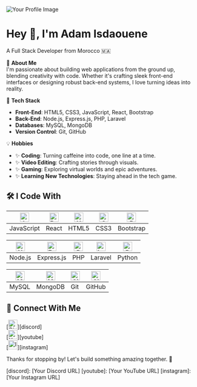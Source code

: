![Your Profile Image](placeholder-url)

# Hey 👋, I'm Adam Isdaouene

A Full Stack Developer from Morocco 🇲🇦

🌟 **About Me**  
I'm passionate about building web applications from the ground up, blending creativity with code. Whether it's crafting sleek front-end interfaces or designing robust back-end systems, I love turning ideas into reality.

🔧 **Tech Stack**  
- **Front-End**: HTML5, CSS3, JavaScript, React, Bootstrap  
- **Back-End**: Node.js, Express.js, PHP, Laravel  
- **Databases**: MySQL, MongoDB  
- **Version Control**: Git, GitHub  

💡 **Hobbies**  
- ✨ **Coding**: Turning caffeine into code, one line at a time.  
- ✨ **Video Editing**: Crafting stories through visuals.  
- ✨ **Gaming**: Exploring virtual worlds and epic adventures.  
- ✨ **Learning New Technologies**: Staying ahead in the tech game.  

## 🛠️ I Code With  

| <img src="https://img.icons8.com/color/48/000000/javascript.png" alt="JavaScript" width="24"/> | <img src="https://img.icons8.com/color/48/000000/react.png" alt="React" width="24"/> | <img src="https://img.icons8.com/color/48/000000/html-5.png" alt="HTML5" width="24"/> | <img src="https://img.icons8.com/color/48/000000/css3.png" alt="CSS3" width="24"/> | <img src="https://img.icons8.com/color/48/000000/bootstrap.png" alt="Bootstrap" width="24"/> |
|---------------------------------------------------------------------------------------------|-------------------------------------------------------------------------------------|-------------------------------------------------------------------------------------|-------------------------------------------------------------------------------------|-------------------------------------------------------------------------------------------|
| JavaScript                                                                                  | React                                                                               | HTML5                                                                               | CSS3                                                                                | Bootstrap                                                                                 |

| <img src="https://img.icons8.com/color/48/000000/nodejs.png" alt="Node.js" width="24"/> | <img src="https://img.icons8.com/color/48/000000/express.png" alt="Express.js" width="24"/> | <img src="https://img.icons8.com/color/48/000000/php.png" alt="PHP" width="24"/> | <img src="https://img.icons8.com/color/48/000000/laravel.png" alt="Laravel" width="24"/> | <img src="https://img.icons8.com/color/48/000000/python.png" alt="Python" width="24"/> |
|-----------------------------------------------------------------------------------------|-------------------------------------------------------------------------------------------|---------------------------------------------------------------------------------|---------------------------------------------------------------------------------------|---------------------------------------------------------------------------------------|
| Node.js                                                                                 | Express.js                                                                                | PHP                                                                              | Laravel                                                                               | Python                                                                                |

| <img src="https://img.icons8.com/color/48/000000/mysql.png" alt="MySQL" width="24"/> | <img src="https://img.icons8.com/color/48/000000/mongodb.png" alt="MongoDB" width="24"/> | <img src="https://img.icons8.com/color/48/000000/git.png" alt="Git" width="24"/> | <img src="https://img.icons8.com/color/48/000000/github.png" alt="GitHub" width="24"/> |
|-------------------------------------------------------------------------------------|-----------------------------------------------------------------------------------------|---------------------------------------------------------------------------------|---------------------------------------------------------------------------------------|
| MySQL                                                                               | MongoDB                                                                                 | Git                                                                              | GitHub                                                                                |

## 📱 Connect With Me  

[<img src="https://img.icons8.com/color/48/000000/discord.png" alt="Discord" width="24"/>][discord]  
[<img src="https://img.icons8.com/color/48/000000/youtube.png" alt="YouTube" width="24"/>][youtube]  
[<img src="https://img.icons8.com/color/48/000000/instagram.png" alt="Instagram" width="24"/>][instagram]  

Thanks for stopping by! Let's build something amazing together. 🚀

[discord]: [Your Discord URL]
[youtube]: [Your YouTube URL]
[instagram]: [Your Instagram URL]
